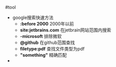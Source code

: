 #tool 

- google搜索快速方法
	- **:before 2000**  2000年以前
	- **site:jetbrains.com**  在jetbrain网站范围内搜索
	- **-microsoft**  排除微软
	- **@github**  在github范围查找
	- **filetype:pdf**  查找文件类型为pdf
	- **"something"**  精确匹配
- 
